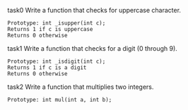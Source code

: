 task0
Write a function that checks for uppercase character.

    Prototype: int _isupper(int c);
    Returns 1 if c is uppercase
    Returns 0 otherwise

task1
Write a function that checks for a digit (0 through 9).

    Prototype: int _isdigit(int c);
    Returns 1 if c is a digit
    Returns 0 otherwise

task2
Write a function that multiplies two integers.

    Prototype: int mul(int a, int b);

